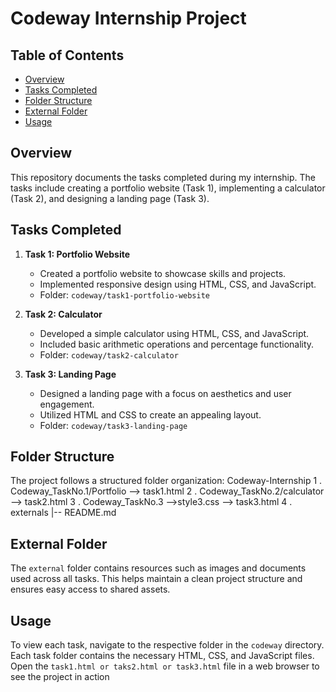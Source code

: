 #  Codeway Internship  Project

## Table of Contents
- [Overview](#overview)
- [Tasks Completed](#tasks-completed)
- [Folder Structure](#folder-structure)
- [External Folder](#external-folder)
- [Usage](#usage)

## Overview
This repository documents the tasks completed during my internship. The tasks include creating a portfolio website (Task 1), implementing a calculator (Task 2), and designing a landing page (Task 3). 

## Tasks Completed
1. **Task 1: Portfolio Website**
   - Created a portfolio website to showcase skills and projects.
   - Implemented responsive design using HTML, CSS, and JavaScript.
   - Folder: `codeway/task1-portfolio-website`

2. **Task 2: Calculator**
   - Developed a simple calculator using HTML, CSS, and JavaScript.
   - Included basic arithmetic operations and percentage functionality.
   - Folder: `codeway/task2-calculator`

3. **Task 3: Landing Page**
   - Designed a landing page with a focus on aesthetics and user engagement.
   - Utilized HTML and CSS to create an appealing layout.
   - Folder: `codeway/task3-landing-page`

## Folder Structure
The project follows a structured folder organization:
Codeway-Internship
1 . Codeway_TaskNo.1/Portfolio
 --> task1.html
2 . Codeway_TaskNo.2/calculator
 --> task2.html
3 . Codeway_TaskNo.3
 -->style3.css
 --> task3.html
4 . externals
|-- README.md

## External Folder
The `external` folder contains resources such as images and documents used across all tasks. This helps maintain a clean project structure and ensures easy access to shared assets.

## Usage
To view each task, navigate to the respective folder in the `codeway` directory. Each task folder contains the necessary HTML, CSS, and JavaScript files. Open the `task1.html or taks2.html or task3.html` file in a web browser to see the project in action


